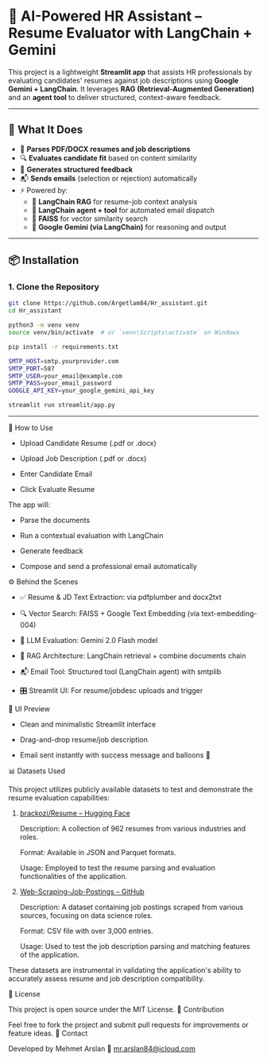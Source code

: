 # 🤖 AI-Powered HR Assistant – Resume Evaluator with LangChain + Gemini

This project is a lightweight **Streamlit app** that assists HR professionals by evaluating candidates' resumes against job descriptions using **Google Gemini + LangChain**. It leverages **RAG (Retrieval-Augmented Generation)** and an **agent tool** to deliver structured, context-aware feedback.

---

## 🧠 What It Does

- 📄 **Parses PDF/DOCX resumes and job descriptions**
- 🔍 **Evaluates candidate fit** based on content similarity
- 🧾 **Generates structured feedback**
- 📬 **Sends emails** (selection or rejection) automatically
- ⚡ Powered by:
  - 🧠 **LangChain RAG** for resume-job context analysis
  - 🧰 **LangChain agent + tool** for automated email dispatch
  - 🔎 **FAISS** for vector similarity search
  - 🤖 **Google Gemini (via LangChain)** for reasoning and output

---

## 📦 Installation

### 1. Clone the Repository

```bash
git clone https://github.com/Argetlam84/Hr_assistant.git
cd Hr_assistant

python3 -m venv venv
source venv/bin/activate  # or `venv\Scripts\activate` on Windows

pip install -r requirements.txt

SMTP_HOST=smtp.yourprovider.com
SMTP_PORT=587
SMTP_USER=your_email@example.com
SMTP_PASS=your_email_password
GOOGLE_API_KEY=your_google_gemini_api_key

streamlit run streamlit/app.py
```

---

📁 How to Use

- Upload Candidate Resume (.pdf or .docx)

- Upload Job Description (.pdf or .docx)

- Enter Candidate Email

- Click Evaluate Resume

The app will:

- Parse the documents

- Run a contextual evaluation with LangChain

- Generate feedback

- Compose and send a professional email automatically

⚙️ Behind the Scenes

- ✅ Resume & JD Text Extraction: via pdfplumber and docx2txt

- 🔍 Vector Search: FAISS + Google Text Embedding (via text-embedding-004)

- 🧠 LLM Evaluation: Gemini 2.0 Flash model

- 📡 RAG Architecture: LangChain retrieval + combine documents chain

- 📬 Email Tool: Structured tool (LangChain agent) with smtplib

- 🎛️ Streamlit UI: For resume/jobdesc uploads and trigger

📸 UI Preview

- Clean and minimalistic Streamlit interface

- Drag-and-drop resume/job description

- Email sent instantly with success message and balloons 🎈

📊 Datasets Used

This project utilizes publicly available datasets to test and demonstrate the resume evaluation capabilities:
1. <a href="https://huggingface.co/datasets/brackozi/Resume#:~:text=Skills%20,Ernst">brackozi/Resume – Hugging Face</a> 

    Description: A collection of 962 resumes from various industries and roles.

    Format: Available in JSON and Parquet formats.

    Usage: Employed to test the resume parsing and evaluation functionalities of the application.

2. <a href="https://github.com/r7mvee/Web-Scraping-Job-Postings/blob/master/%5Bscrape2%5D.csv">Web-Scraping-Job-Postings – GitHub</a>

    Description: A dataset containing job postings scraped from various sources, focusing on data science roles.

    Format: CSV file with over 3,000 entries.

    Usage: Used to test the job description parsing and matching features of the application.

These datasets are instrumental in validating the application's ability to accurately assess resume and job description compatibility.

📜 License

This project is open source under the MIT License.
🤝 Contribution

Feel free to fork the project and submit pull requests for improvements or feature ideas.
👋 Contact


Developed by Mehmet Arslan
📧 mr.arslan84@icloud.com